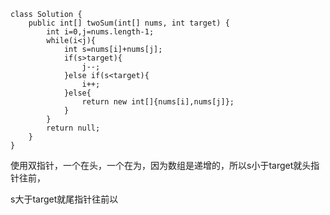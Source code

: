 ```
class Solution {
    public int[] twoSum(int[] nums, int target) {
        int i=0,j=nums.length-1;
        while(i<j){
            int s=nums[i]+nums[j];
            if(s>target){
                j--;
            }else if(s<target){
                i++;
            }else{
                return new int[]{nums[i],nums[j]};
            }
        }
        return null;
    }
}
```

使用双指针，一个在头，一个在为，因为数组是递增的，所以s小于target就头指针往前，

s大于target就尾指针往前以